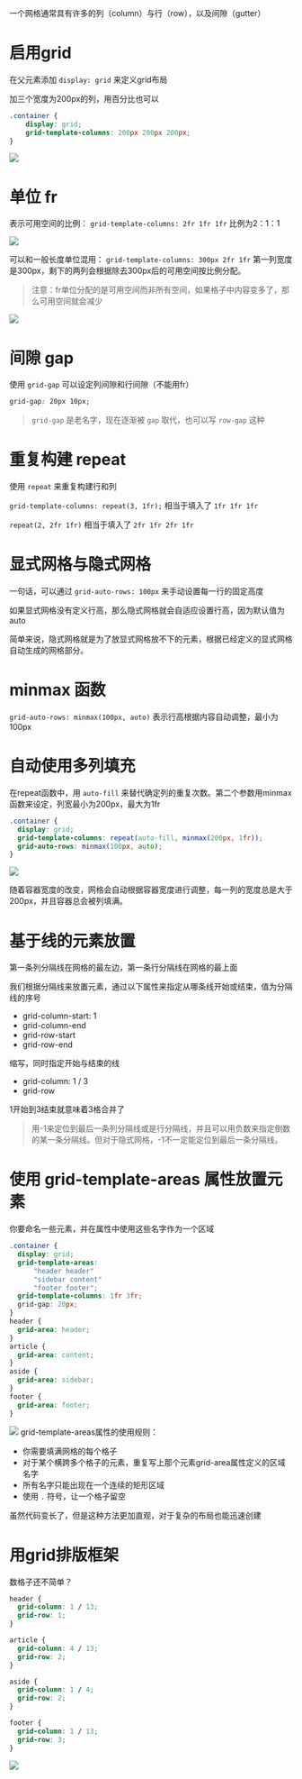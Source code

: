 一个网格通常具有许多的列（column）与行（row），以及间隙（gutter）

# 启用grid

在父元素添加 `display: grid` 来定义grid布局

加三个宽度为200px的列，用百分比也可以

```css
.container {
    display: grid;
    grid-template-columns: 200px 200px 200px;
}
```

![](./img03/1.png)

# 单位 fr

表示可用空间的比例： `grid-template-columns: 2fr 1fr 1fr` 比例为2：1：1

![](./img03/2.png)

可以和一般长度单位混用： `grid-template-columns: 300px 2fr 1fr` 第一列宽度是300px，剩下的两列会根据除去300px后的可用空间按比例分配。

> 注意：fr单位分配的是可用空间而非所有空间，如果格子中内容变多了，那么可用空间就会减少

![](./img03/3.png)

# 间隙 gap

使用 `grid-gap` 可以设定列间隙和行间隙（不能用fr）

```css
grid-gap: 20px 10px;
```

> `grid-gap` 是老名字，现在逐渐被 `gap` 取代，也可以写 `row-gap` 这种

# 重复构建 repeat

使用 `repeat` 来重复构建行和列

`grid-template-columns: repeat(3, 1fr);` 相当于填入了 `1fr 1fr 1fr`

`repeat(2, 2fr 1fr)` 相当于填入了 `2fr 1fr 2fr 1fr`

# 显式网格与隐式网格

一句话，可以通过 `grid-auto-rows: 100px` 来手动设置每一行的固定高度

如果显式网格没有定义行高，那么隐式网格就会自适应设置行高，因为默认值为auto

简单来说，隐式网格就是为了放显式网格放不下的元素，根据已经定义的显式网格自动生成的网格部分。

# minmax 函数

`grid-auto-rows: minmax(100px, auto)` 表示行高根据内容自动调整，最小为100px

# 自动使用多列填充

在repeat函数中，用 `auto-fill` 来替代确定列的重复次数。第二个参数用minmax函数来设定，列宽最小为200px，最大为1fr

```css
.container {
  display: grid;
  grid-template-columns: repeat(auto-fill, minmax(200px, 1fr));
  grid-auto-rows: minmax(100px, auto);
}
```

![](./img03/fill.png)

随着容器宽度的改变，网格会自动根据容器宽度进行调整，每一列的宽度总是大于200px，并且容器总会被列填满。

# 基于线的元素放置

第一条列分隔线在网格的最左边，第一条行分隔线在网格的最上面

我们根据分隔线来放置元素，通过以下属性来指定从哪条线开始或结束，值为分隔线的序号

- grid-column-start: 1
- grid-column-end
- grid-row-start
- grid-row-end

缩写，同时指定开始与结束的线

- grid-column: 1 / 3
- grid-row

1开始到3结束就意味着3格合并了

> 用-1来定位到最后一条列分隔线或是行分隔线，并且可以用负数来指定倒数的某一条分隔线。但对于隐式网格，-1不一定能定位到最后一条分隔线。

# 使用 grid-template-areas 属性放置元素

你要命名一些元素，并在属性中使用这些名字作为一个区域

```css
.container {
  display: grid;
  grid-template-areas:
      "header header"
      "sidebar content"
      "footer footer";
  grid-template-columns: 1fr 3fr;
  grid-gap: 20px;
}
header {
  grid-area: header;
}
article {
  grid-area: content;
}
aside {
  grid-area: sidebar;
}
footer {
  grid-area: footer;
}
```

![](./img03/wm.png)
grid-template-areas属性的使用规则：

- 你需要填满网格的每个格子
- 对于某个横跨多个格子的元素，重复写上那个元素grid-area属性定义的区域名字
- 所有名字只能出现在一个连续的矩形区域
- 使用 `.` 符号，让一个格子留空

虽然代码变长了，但是这种方法更加直观，对于复杂的布局也能迅速创建

# 用grid排版框架

数格子还不简单？

```css
header {
  grid-column: 1 / 13;
  grid-row: 1;
}

article {
  grid-column: 4 / 13;
  grid-row: 2;
}

aside {
  grid-column: 1 / 4;
  grid-row: 2;
}

footer {
  grid-column: 1 / 13;
  grid-row: 3;
}
```

![](./img03/ugz.png)
